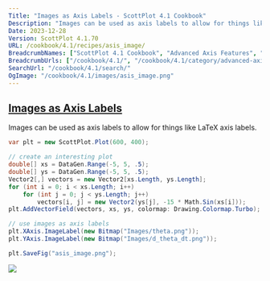 ```yaml
---
Title: "Images as Axis Labels - ScottPlot 4.1 Cookbook"
Description: "Images can be used as axis labels to allow for things like LaTeX axis labels."
Date: 2023-12-28
Version: ScottPlot 4.1.70
URL: /cookbook/4.1/recipes/asis_image/
BreadcrumbNames: ["ScottPlot 4.1 Cookbook", "Advanced Axis Features", "Images as Axis Labels"]
BreadcrumbUrls: ["/cookbook/4.1/", "/cookbook/4.1/category/advanced-axis-features", "/cookbook/4.1/recipes/asis_image/"]
SearchUrl: "/cookbook/4.1/search/"
OgImage: "/cookbook/4.1/images/asis_image.png"
---
```


<h2><a id='images-as-axis-labels' href='/cookbook/4.1/recipes/asis_image/'>Images as Axis Labels</a></h2>

Images can be used as axis labels to allow for things like LaTeX axis labels.

```cs
var plt = new ScottPlot.Plot(600, 400);

// create an interesting plot
double[] xs = DataGen.Range(-5, 5, .5);
double[] ys = DataGen.Range(-5, 5, .5);
Vector2[,] vectors = new Vector2[xs.Length, ys.Length];
for (int i = 0; i < xs.Length; i++)
    for (int j = 0; j < ys.Length; j++)
        vectors[i, j] = new Vector2(ys[j], -15 * Math.Sin(xs[i]));
plt.AddVectorField(vectors, xs, ys, colormap: Drawing.Colormap.Turbo);

// use images as axis labels
plt.XAxis.ImageLabel(new Bitmap("Images/theta.png"));
plt.YAxis.ImageLabel(new Bitmap("Images/d_theta_dt.png"));

plt.SaveFig("asis_image.png");
```

<img src='../../images/asis_image.png' class='d-block mx-auto my-5' />



